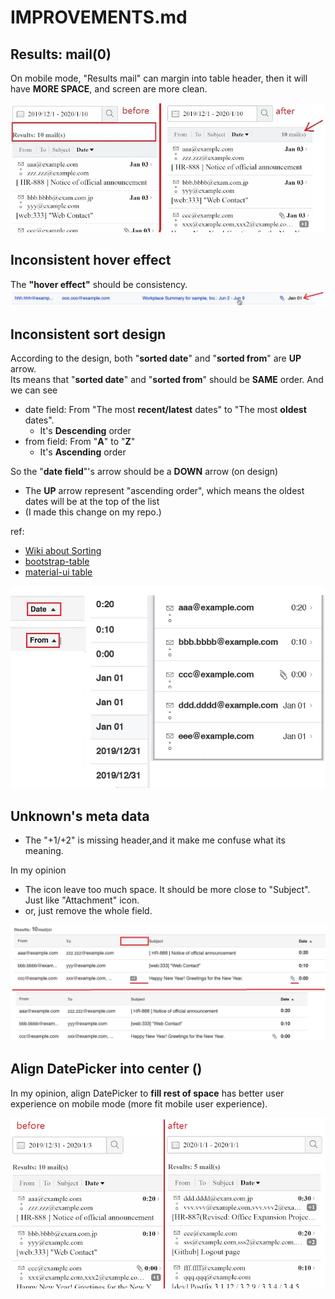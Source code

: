 # IMPROVEMENTS.md

## Results: mail(0)
On mobile mode, "Results mail" can margin into table header, then it will have **MORE SPACE**, and screen are more clean.

![m07.jpg](./screenshots/m07.jpg)

## Inconsistent hover effect
The **"hover effect"** should be consistency.  
![16.jpg](./screenshots/16.jpg)  

## Inconsistent sort design
According to the design, both "**sorted date**" and "**sorted from**" are **UP** arrow.  
Its means that "**sorted date**" and "**sorted from**" should be **SAME** order. And we can see
- date field: From "The most **recent/latest** dates" to "The most **oldest** dates".
  - It's **Descending** order
- from field: From "**A**" to "**Z**"
  - It's **Ascending** order

So the "**date field**"'s arrow should be a **DOWN** arrow (on design)
- The **UP** arrow represent "ascending order", which means the oldest dates will be at the top of the list
- (I made this change on my repo.)

ref:
- [Wiki about Sorting](https://en.wikipedia.org/wiki/Sorting)
- [bootstrap-table](https://examples.bootstrap-table.com/#extensions/multiple-sort.html)
- [material-ui table](https://material-ui.com/components/tables/)

![17.jpg](./screenshots/17.jpg)

## Unknown's meta data
- The "+1/+2" is missing header,and it make me confuse what its meaning.

In my opinion
- The icon leave too much space. It should be more close to "Subject". Just like "Attachment" icon.
- or, just remove the whole field.

![18.jpg](./screenshots/18.jpg)

## Align DatePicker into center ()
In my opinion, align DatePicker to **fill rest of space** has better user experience on mobile mode (more fit mobile user experience).  

![m08.jpg](./screenshots/m08.jpg)  
